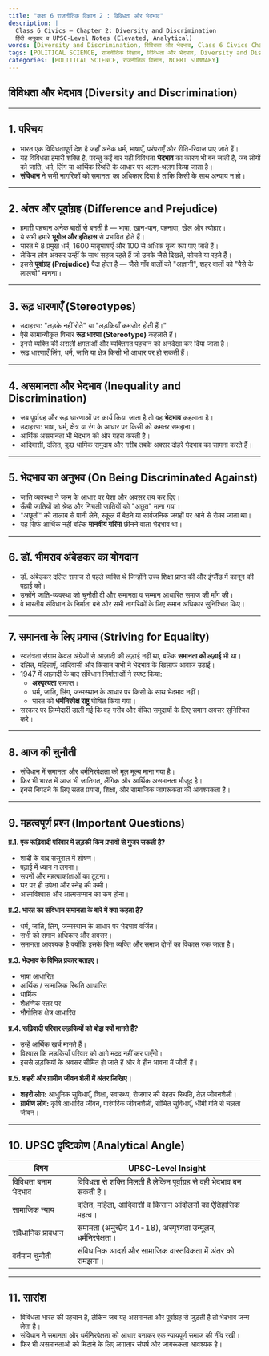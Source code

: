 ```yaml
---
title: "कक्षा 6 राजनीतिक विज्ञान 2 : विविधता और भेदभाव"
description: |
  Class 6 Civics – Chapter 2: Diversity and Discrimination  
  हिंदी अनुवाद व UPSC-Level Notes (Elevated, Analytical)
words: [Diversity and Discrimination, विविधता और भेदभाव, Class 6 Civics Chapter 2, NCERT Class 6 Civics Chapter 2]
tags: [POLITICAL SCIENCE, राजनीतिक विज्ञान, विविधता और भेदभाव, Diversity and Discrimination, NCERT SUMMARY, CLASS 6, सामाजिक एवं राजनीतिक जीवन, सामाजिक एवं राजनीतिक जीवन - I]
categories: [POLITICAL SCIENCE, राजनीतिक विज्ञान, NCERT SUMMARY]
---
```


## विविधता और भेदभाव (Diversity and Discrimination)

---

## 1. परिचय
- भारत एक विविधतापूर्ण देश है जहाँ अनेक धर्म, भाषाएँ, परंपराएँ और रीति-रिवाज पाए जाते हैं।  
- यह विविधता हमारी शक्ति है, परन्तु कई बार यही विविधता **भेदभाव** का कारण भी बन जाती है, जब लोगों को जाति, धर्म, लिंग या आर्थिक स्थिति के आधार पर अलग-थलग किया जाता है।  
- **संविधान** ने सभी नागरिकों को समानता का अधिकार दिया है ताकि किसी के साथ अन्याय न हो।  

---

## 2. अंतर और पूर्वाग्रह (Difference and Prejudice)
- हमारी पहचान अनेक बातों से बनती है — भाषा, खान-पान, पहनावा, खेल और त्योहार।  
- ये सभी हमारे **भूगोल और इतिहास** से प्रभावित होते हैं।  
- भारत में 8 प्रमुख धर्म, 1600 मातृभाषाएँ और 100 से अधिक नृत्य रूप पाए जाते हैं।  
- लेकिन लोग अक्सर उन्हीं के साथ सहज रहते हैं जो उनके जैसे दिखते, सोचते या रहते हैं।  
- इससे **पूर्वाग्रह (Prejudice)** पैदा होता है — जैसे गाँव वालों को "अज्ञानी", शहर वालों को "पैसे के लालची" मानना।  

---

## 3. रूढ़ धारणाएँ (Stereotypes)
- उदाहरण: "लड़के नहीं रोते" या "लड़कियाँ कमजोर होती हैं।"  
- ऐसे सामान्यीकृत विचार **रूढ़ धारणा (Stereotype)** कहलाते हैं।  
- इनसे व्यक्ति की असली क्षमताओं और व्यक्तिगत पहचान को अनदेखा कर दिया जाता है।  
- रूढ़ धारणाएँ लिंग, धर्म, जाति या क्षेत्र किसी भी आधार पर हो सकती हैं।  

---

## 4. असमानता और भेदभाव (Inequality and Discrimination)
- जब पूर्वाग्रह और रूढ़ धारणाओं पर कार्य किया जाता है तो वह **भेदभाव** कहलाता है।  
- उदाहरण: भाषा, धर्म, क्षेत्र या रंग के आधार पर किसी को कमतर समझना।  
- आर्थिक असमानता भी भेदभाव को और गहरा करती है।  
- आदिवासी, दलित, कुछ धार्मिक समुदाय और गरीब तबके अक्सर दोहरे भेदभाव का सामना करते हैं।  

---

## 5. भेदभाव का अनुभव (On Being Discriminated Against)
- जाति व्यवस्था ने जन्म के आधार पर पेशा और अवसर तय कर दिए।  
- ऊँची जातियों को श्रेष्ठ और निचली जातियों को "अछूत" माना गया।  
- "अछूतों" को तालाब से पानी लेने, स्कूल में बैठने या सार्वजनिक जगहों पर आने से रोका जाता था।  
- यह सिर्फ आर्थिक नहीं बल्कि **मानवीय गरिमा** छीनने वाला भेदभाव था।  

---

## 6. डॉ. भीमराव अंबेडकर का योगदान
- डॉ. अंबेडकर दलित समाज से पहले व्यक्ति थे जिन्होंने उच्च शिक्षा प्राप्त की और इंग्लैंड में कानून की पढ़ाई की।  
- उन्होंने जाति-व्यवस्था को चुनौती दी और समानता व सम्मान आधारित समाज की माँग की।  
- वे भारतीय संविधान के निर्माता बने और सभी नागरिकों के लिए समान अधिकार सुनिश्चित किए।  

---

## 7. समानता के लिए प्रयास (Striving for Equality)
- स्वतंत्रता संग्राम केवल अंग्रेजों से आज़ादी की लड़ाई नहीं था, बल्कि **समानता की लड़ाई** भी था।  
- दलित, महिलाएँ, आदिवासी और किसान सभी ने भेदभाव के खिलाफ आवाज उठाई।  
- 1947 में आज़ादी के बाद संविधान निर्माताओं ने स्पष्ट किया:  
  - **अस्पृश्यता** समाप्त।  
  - धर्म, जाति, लिंग, जन्मस्थान के आधार पर किसी के साथ भेदभाव नहीं।  
  - भारत को **धर्मनिरपेक्ष राष्ट्र** घोषित किया गया।  
- सरकार पर ज़िम्मेदारी डाली गई कि वह गरीब और वंचित समुदायों के लिए समान अवसर सुनिश्चित करे।  

---

## 8. आज की चुनौती
- संविधान में समानता और धर्मनिरपेक्षता को मूल मूल्य माना गया है।  
- फिर भी भारत में आज भी जातिगत, लैंगिक और आर्थिक असमानता मौजूद है।  
- इनसे निपटने के लिए सतत प्रयास, शिक्षा, और सामाजिक जागरूकता की आवश्यकता है।  

---

## 9. महत्वपूर्ण प्रश्न (Important Questions)

**प्र.1. एक रूढ़िवादी परिवार में लड़की किन प्रभावों से गुजर सकती है?**  
- शादी के बाद ससुराल में शोषण।  
- पढ़ाई में ध्यान न लगना।  
- सपनों और महत्वाकांक्षाओं का टूटना।  
- घर पर ही उपेक्षा और स्नेह की कमी।  
- आत्मविश्वास और आत्मसम्मान का कम होना।  

**प्र.2. भारत का संविधान समानता के बारे में क्या कहता है?**  
- धर्म, जाति, लिंग, जन्मस्थान के आधार पर भेदभाव वर्जित।  
- सभी को समान अधिकार और अवसर।  
- समानता आवश्यक है क्योंकि इसके बिना व्यक्ति और समाज दोनों का विकास रुक जाता है।  

**प्र.3. भेदभाव के विभिन्न प्रकार बताइए।**  
- भाषा आधारित  
- आर्थिक / सामाजिक स्थिति आधारित  
- धार्मिक  
- शैक्षणिक स्तर पर  
- भौगोलिक क्षेत्र आधारित  

**प्र.4. रूढ़िवादी परिवार लड़कियों को बोझ क्यों मानते हैं?**  
- उन्हें आर्थिक खर्च मानते हैं।  
- विश्वास कि लड़कियाँ परिवार को आगे मदद नहीं कर पाएँगी।  
- इससे लड़कियों के अवसर सीमित हो जाते हैं और वे हीन भावना में जीती हैं।  

**प्र.5. शहरी और ग्रामीण जीवन शैली में अंतर लिखिए।**  
- **शहरी लोग:** आधुनिक सुविधाएँ, शिक्षा, स्वास्थ्य, रोज़गार की बेहतर स्थिति, तेज़ जीवनशैली।  
- **ग्रामीण लोग:** कृषि आधारित जीवन, पारंपरिक जीवनशैली, सीमित सुविधाएँ, धीमी गति से चलता जीवन।  

---

## 10. UPSC दृष्टिकोण (Analytical Angle)  

| विषय | UPSC-Level Insight |
|------|--------------------|
| विविधता बनाम भेदभाव | विविधता से शक्ति मिलती है लेकिन पूर्वाग्रह से वही भेदभाव बन सकती है। |
| सामाजिक न्याय | दलित, महिला, आदिवासी व किसान आंदोलनों का ऐतिहासिक महत्व। |
| संवैधानिक प्रावधान | समानता (अनुच्छेद 14-18), अस्पृश्यता उन्मूलन, धर्मनिरपेक्षता। |
| वर्तमान चुनौती | संविधानिक आदर्श और सामाजिक वास्तविकता में अंतर को समझना। |

---

## 11. सारांश
- विविधता भारत की पहचान है, लेकिन जब यह असमानता और पूर्वाग्रह से जुड़ती है तो भेदभाव जन्म लेता है।  
- संविधान ने समानता और धर्मनिरपेक्षता को आधार बनाकर एक न्यायपूर्ण समाज की नींव रखी।  
- फिर भी असमानताओं को मिटाने के लिए लगातार संघर्ष और जागरूकता आवश्यक है।
